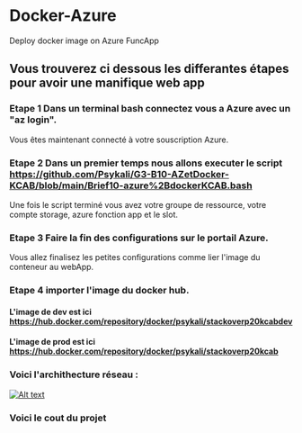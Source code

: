 # Docker-Azure

Deploy docker image on Azure FuncApp

## Vous trouverez ci dessous les differantes étapes pour avoir une manifique web app

### Etape 1 Dans un terminal bash connectez vous a Azure avec un "az login".

Vous êtes maintenant connecté à votre souscription Azure.

### Etape 2 Dans un premier temps nous allons executer le script <https://github.com/Psykali/G3-B10-AZetDocker-KCAB/blob/main/Brief10-azure%2BdockerKCAB.bash>

Une fois le script terminé vous avez votre groupe de ressource, votre compte storage, azure fonction app et le slot.

### Etape 3 Faire la fin des configurations sur le portail Azure.

Vous allez finalisez les petites configurations comme lier l'image du conteneur au webApp.

### Etape 4 importer l'image du docker hub.

#### L'image de dev est ici https://hub.docker.com/repository/docker/psykali/stackoverp20kcabdev

#### L'image de prod est ici https://hub.docker.com/repository/docker/psykali/stackoverp20kcab

### Voici l'archithecture réseau :
[![Alt text](https://github.com/Psykali/G3-B10-AZetDocker-KCAB/blob/main/g3b10AzetDockerKCAB.drawio.png)](https://github.com/Psykali/G3-B10-AZetDocker-KCAB/blob/main/g3b10AzetDockerKCAB.drawio.png)

### Voici le cout du projet 